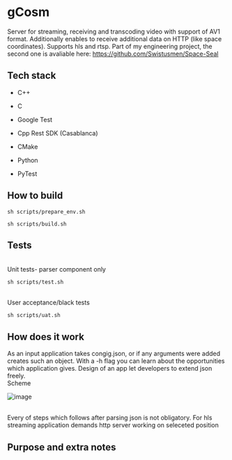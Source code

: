 # gCosm
Server for streaming, receiving and transcoding video with support of AV1 format. Additionally enables to receive additional data on HTTP (like space coordinates). Supports hls and rtsp. Part of my engineering project, the second one is avaliable here: https://github.com/Swistusmen/Space-Seal

<h2> Tech stack </h2>

  - C++
  
  - C
  - Google Test
  - Cpp Rest SDK (Casablanca)
  - CMake
  - Python
  - PyTest

<h2> How to build </h2>

 ```sh scripts/prepare_env.sh```
 
  ```sh scripts/build.sh```

<h2> Tests </h2>
<br> Unit tests- parser component only </br>

 ```sh scripts/test.sh```
 
 <br> User acceptance/black tests</br>
 
 ```sh scripts/uat.sh```
 
<h2>How does it work </h2>
As an input application takes congig.json, or if any arguments were added creates such an object. With a -h flag you can learn about the opportunities which application gives. Design of an app let developers to extend json freely.
<br> Scheme </br>

![image](https://user-images.githubusercontent.com/49188328/142444987-8ec92138-2499-44d9-8b79-f4cc6c20765e.png)

<br> Every of steps which follows after parsing json is not obligatory. For hls streaming application demands http server working on seleceted position </br>

<h2> Purpose and extra notes </br>


